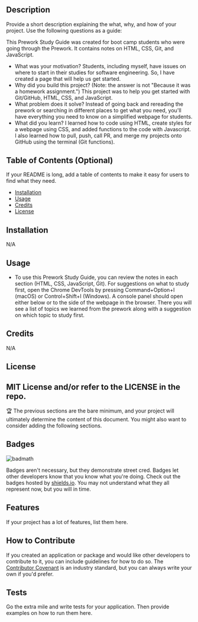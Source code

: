 # <Prework Study Guide Webpage>

## Description

Provide a short description explaining the what, why, and how of your project. Use the following questions as a guide:

This Prework Study Guide was created for boot camp students who were going through the Prework. It contains notes on HTML, CSS, Git, and JavaScript.

- What was your motivation? Students, including myself, have issues on where to start in their studies for software engineering. So, I have created a page that will help us get started.
- Why did you build this project? (Note: the answer is not "Because it was a homework assignment.") This project was to help you get started with Git/GitHub, HTML, CSS, and JavaScript.
- What problem does it solve? Instead of going back and rereading the prework or searching in different places to get what you need, you'll have everything you need to know on a simplified webpage for students.
- What did you learn? I learned how to code using HTML, create styles for a webpage using CSS, and added functions to the code with Javascript. I also learned how to pull, push, call PR, and merge my projects onto GitHub using the terminal (Git functions).

## Table of Contents (Optional)

If your README is long, add a table of contents to make it easy for users to find what they need.

- [Installation](#installation)
- [Usage](#usage)
- [Credits](#credits)
- [License](#license)

## Installation

N/A

## Usage

- To use this Prework Study Guide, you can review the notes in each section (HTML, CSS, JavaScript, Git). For suggestions on what to study first, open the Chrome DevTools by pressing Command+Option+I (macOS) or Control+Shift+I (Windows). A console panel should open either below or to the side of the webpage in the browser. There you will see a list of topics we learned from the prework along with a suggestion on which topic to study first.

## Credits

N/A

## License

MIT License and/or refer to the LICENSE in the repo.
---

🏆 The previous sections are the bare minimum, and your project will ultimately determine the content of this document. You might also want to consider adding the following sections.

## Badges

![badmath](https://img.shields.io/github/languages/top/nielsenjared/badmath)

Badges aren't necessary, but they demonstrate street cred. Badges let other developers know that you know what you're doing. Check out the badges hosted by [shields.io](https://shields.io/). You may not understand what they all represent now, but you will in time.

## Features

If your project has a lot of features, list them here.

## How to Contribute

If you created an application or package and would like other developers to contribute to it, you can include guidelines for how to do so. The [Contributor Covenant](https://www.contributor-covenant.org/) is an industry standard, but you can always write your own if you'd prefer.

## Tests

Go the extra mile and write tests for your application. Then provide examples on how to run them here.